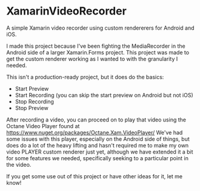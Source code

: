 # XamarinVideoRecorder
A simple Xamarin video recorder using custom rendererers for Android and iOS.

I made this project because I've been fighting the MediaRecorder in the Android side of a larger Xamarin.Forms project. 
This project was made to get the custom renderer working as I wanted to with the granularity I needed.

This isn't a production-ready project, but it does do the basics:

* Start Preview
* Start Recording (you can skip the start preview on Android but not iOS)
* Stop Recording
* Stop Preview

After recording a video, you can proceed on to play that video using the Octane Video Player found at
https://www.nuget.org/packages/Octane.Xam.VideoPlayer/ We've had some issues with this player, especially
on the Android side of things, but does do a lot of the heavy lifting and hasn't required me to make my own 
video PLAYER custom renderer just yet, although we have extended it a bit for some features we needed, 
specifically seeking to a particular point in the video.

If you get some use out of this project or have other ideas for it, let me know!
